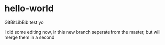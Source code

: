 # hello-world
GitBitLibBib test yo

I did some editing now, in this new branch seperate from the master, but will merge them in a second
